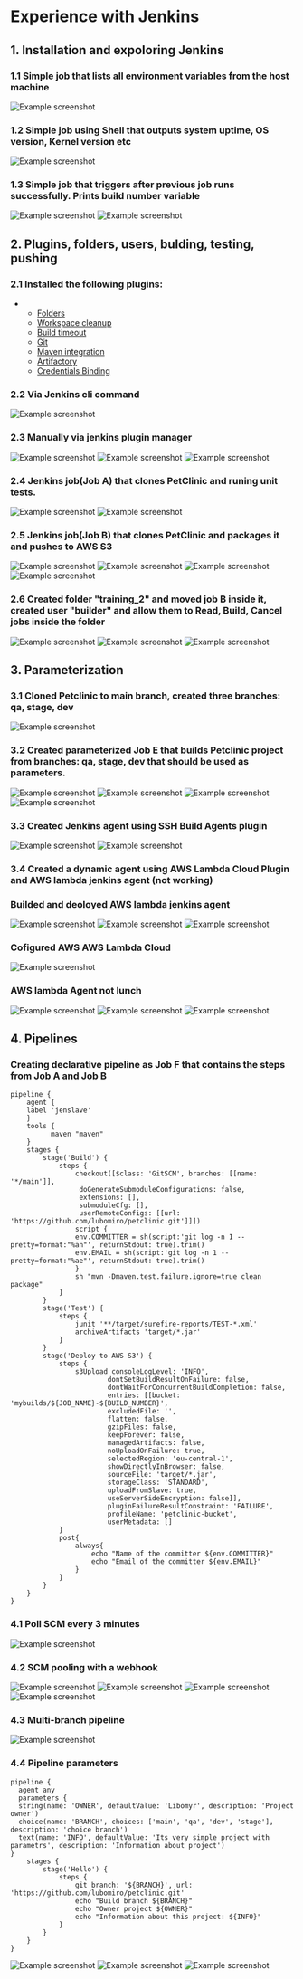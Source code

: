 # Experience with Jenkins

## 1. Installation and expoloring Jenkins

### 1.1 Simple job  that lists all environment variables from the host machine
![Example screenshot](./screens/1.jpg)
### 1.2 Simple job using Shell that outputs system uptime, OS version, Kernel version etc
![Example screenshot](./screens/2.jpg)
### 1.3 Simple job that triggers after previous job runs successfully. Prints build number variable
![Example screenshot](./screens/3.jpg)
![Example screenshot](./screens/4.jpg)

## 2. Plugins, folders, users, bulding, testing, pushing

### 2.1 Installed the following plugins:
 -
    - [Folders](https://plugins.jenkins.io/cloudbees-folder)
    - [Workspace cleanup](https://plugins.jenkins.io/ws-cleanup)
    - [Build timeout](https://plugins.jenkins.io/build-timeout)
    - [Git](https://plugins.jenkins.io/git/)
    - [Maven integration](https://plugins.jenkins.io/maven-plugin/)
    - [Artifactory](https://plugins.jenkins.io/artifactory/)
    - [Credentials Binding](https://plugins.jenkins.io/credentials-binding/)

### 2.2 Via Jenkins cli command
![Example screenshot](./screens/5.jpg)
### 2.3 Manually via jenkins plugin manager
![Example screenshot](./screens/6.jpg)
![Example screenshot](./screens/7.jpg)
![Example screenshot](./screens/8.jpg)

### 2.4 Jenkins job(Job A) that clones PetClinic and runing unit tests.
![Example screenshot](./screens/9.jpg)
![Example screenshot](./screens/10.jpg)
### 2.5 Jenkins job(Job B) that clones PetClinic and packages it and pushes to AWS S3
![Example screenshot](./screens/11.jpg)
![Example screenshot](./screens/12.jpg)
![Example screenshot](./screens/13.jpg)
![Example screenshot](./screens/14.jpg)

### 2.6 Created  folder "training_2" and  moved job B inside it, created user "builder" and allow them to Read, Build, Cancel jobs inside the folder
![Example screenshot](./screens/15.jpg)
![Example screenshot](./screens/16.jpg)
![Example screenshot](./screens/17.jpg)

## 3. Parameterization
### 3.1 Cloned Petclinic to main branch, created three branches: qa, stage, dev
![Example screenshot](./screens/18.jpg)
### 3.2 Created parameterized Job E that builds Petclinic project from branches: qa, stage, dev that should be used as parameters.
![Example screenshot](./screens/19.jpg)
![Example screenshot](./screens/20.jpg)
![Example screenshot](./screens/22.jpg)
![Example screenshot](./screens/23.jpg)

### 3.3 Created Jenkins agent using SSH Build Agents plugin
![Example screenshot](./screens/24.jpg)
![Example screenshot](./screens/25.jpg)

### 3.4 Created a dynamic agent using AWS Lambda Cloud Plugin and AWS lambda jenkins agent (not working)
### Builded and deoloyed AWS lambda jenkins agent 
![Example screenshot](./screens/26.jpg) 
![Example screenshot](./screens/27.jpg)
![Example screenshot](./screens/28.jpg)
### Cofigured AWS AWS Lambda Cloud 
![Example screenshot](./screens/29.jpg)
### AWS lambda Agent not lunch 
![Example screenshot](./screens/30.jpg)
![Example screenshot](./screens/error1.jpg)
![Example screenshot](./screens/error2.jpg)

## 4. Pipelines
###  Creating declarative pipeline as Job F that contains the steps from Job A and Job B
```
pipeline {
    agent {
    label 'jenslave'
    }
    tools {
          maven "maven"
    }
    stages {
        stage('Build') {
            steps {
                checkout([$class: 'GitSCM', branches: [[name: '*/main']],
                 doGenerateSubmoduleConfigurations: false, 
                 extensions: [], 
                 submoduleCfg: [], 
                 userRemoteConfigs: [[url: 'https://github.com/lubomiro/petclinic.git']]])
                script {
                env.COMMITTER = sh(script:'git log -n 1 --pretty=format:"%an"', returnStdout: true).trim()
                env.EMAIL = sh(script:'git log -n 1 --pretty=format:"%ae"', returnStdout: true).trim()
                }
                sh "mvn -Dmaven.test.failure.ignore=true clean package"
            }
        }
        stage('Test') {
            steps {
                junit '**/target/surefire-reports/TEST-*.xml'
                archiveArtifacts 'target/*.jar'
            }
        }
        stage('Deploy to AWS S3') {
            steps {
                s3Upload consoleLogLevel: 'INFO', 
                        dontSetBuildResultOnFailure: false, 
                        dontWaitForConcurrentBuildCompletion: false, 
                        entries: [[bucket: 'mybuilds/${JOB_NAME}-${BUILD_NUMBER}', 
                        excludedFile: '', 
                        flatten: false, 
                        gzipFiles: false, 
                        keepForever: false, 
                        managedArtifacts: false, 
                        noUploadOnFailure: true, 
                        selectedRegion: 'eu-central-1', 
                        showDirectlyInBrowser: false, 
                        sourceFile: 'target/*.jar', 
                        storageClass: 'STANDARD', 
                        uploadFromSlave: true, 
                        useServerSideEncryption: false]], 
                        pluginFailureResultConstraint: 'FAILURE', 
                        profileName: 'petclinic-bucket', 
                        userMetadata: []
            }
            post{
                always{
                    echo "Name of the committer ${env.COMMITTER}"
                    echo "Email of the committer ${env.EMAIL}"
                }
            }
        }
    }
}
```
### 4.1 Poll SCM every 3 minutes
![Example screenshot](./screens/31.jpg)
### 4.2 SCM pooling with a webhook
![Example screenshot](./screens/32.jpg)
![Example screenshot](./screens/33.jpg)
![Example screenshot](./screens/34.jpg)
![Example screenshot](./screens/35.jpg)
### 4.3 Multi-branch pipeline
![Example screenshot](./screens/35.jpg)
### 4.4 Pipeline parameters
```
pipeline {
  agent any
  parameters {
  string(name: 'OWNER', defaultValue: 'Libomyr', description: 'Project owner')
  choice(name: 'BRANCH', choices: ['main', 'qa', 'dev', 'stage'], description: 'choice branch')
  text(name: 'INFO', defaultValue: 'Its very simple project with parametrs', description: 'Information about project')
}
    stages {
        stage('Hello') {
            steps {
                git branch: '${BRANCH}', url: 'https://github.com/lubomiro/petclinic.git'
                echo "Build branch ${BRANCH}"
                echo "Owner project ${OWNER}"
                echo "Information about this project: ${INFO}"
            }
        }
    }
}
```
![Example screenshot](./screens/36.jpg)
![Example screenshot](./screens/37.jpg)
![Example screenshot](./screens/38.jpg)